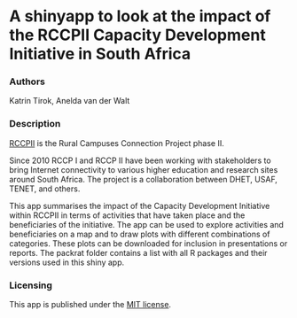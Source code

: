 # A shinyapp to look at the impact of the RCCPII Capacity Development Initiative in South Africa

### Authors
Katrin Tirok, Anelda van der Walt

### Description

[RCCPII](https://tenet-rccpii.github.io/rccpii-2018/) is the Rural Campuses Connection Project phase II. 

Since 2010 RCCP I and RCCP II have been working with stakeholders to bring Internet connectivity to various higher education and research sites around South Africa. The project is a collaboration between DHET, USAF, TENET, and others.

This app summarises the impact of the Capacity Development Initiative within RCCPII in terms of activities that have taken place and the beneficiaries of the initiative. The app can be used to explore activities and beneficiaries on a map and to draw plots with different combinations of categories. These plots can be downloaded for inclusion in presentations or reports.
The packrat folder contains a list with all R packages and their versions used in this shiny app.

### Licensing
This app is published under the [MIT license](https://github.com/katrintirok/rccpii-shinyapp/blob/master/LICENSE).

